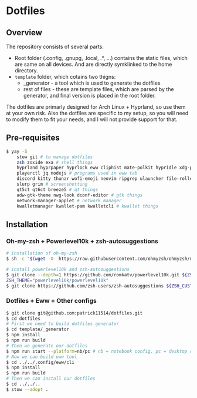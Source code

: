 # Dotfiles

## Overview

The repository consists of several parts:

- Root folder (.config, .gnupg, .local, .\*, ...) contains the static files, which are same on all devices. And are directly symklinked to the home directory.
- `template` folder, which cotains two thigns:
  - \_generator - a tool which is used to generate the dotfiles
  - rest of files - these are template files, which are parsed by the generator, and final version is placed in the root folder.

The dotfiles are primarly designed for Arch Linux + Hyprland, so use them at your own risk.
Also the dotfiles are specific to my setup, so you will need to modify them to fit your needs, and I will not provide support for that.

## Pre-requisites

```BASH
$ yay -S
    stow git # to manage dotfiles
    zsh zoxide exa # shell things
    hyprland hyprpaper hyprlock eww cliphist mate-polkit hypridle xdg-portal-hyprland # hyprland things
    playerctl jq nodejs # programs used in eww tab
    discord kitty thunar wofi-emoji neovim ripgrep ulauncher file-roller # other programs
    slurp grim # screenshotting
    qt5ct qt6ct breeze5 # qt things
    adw-gtk-theme nwg-look dconf-editor # gtk things
    network-manager-applet # network manager
    kwalletmanager kwallet-pam kwalletcli # kwallet things
```

## Installation

### Oh-my-zsh + Powerlevel10k + zsh-autosuggestions

```BASH
# installation of oh-my-zsh
$ sh -c "$(wget -O- https://raw.githubusercontent.com/ohmyzsh/ohmyzsh/master/tools/install.sh)"

# install powerlevel10k and zsh-autosuggestions
$ git clone --depth=1 https://github.com/romkatv/powerlevel10k.git ${ZSH_CUSTOM:-$HOME/.oh-my-zsh/custom}/themes/powerlevel10k
ZSH_THEME="powerlevel10k/powerlevel10k"
$ git clone https://github.com/zsh-users/zsh-autosuggestions ${ZSH_CUSTOM:-~/.oh-my-zsh/custom}/plugins/zsh-autosuggestions
```

### Dotfiles + Eww + Other configs

```BASH
$ git clone git@github.com:patrick11514/dotfiles.git
$ cd dotfiles
# First we need to build dotfiles generator
$ cd template/_generator
$ npm install
$ npm run build
# Then we generate our dotfiles
$ npm run start --platform=nb/pc # nb = notebook config, pc = desktop config
# Now we can build eww tool
$ cd ../../.config/eww/cli
$ npm install
$ npm run build
# Then we can install our dotfiles
$ cd ../../..
$ stow --adopt .
```
